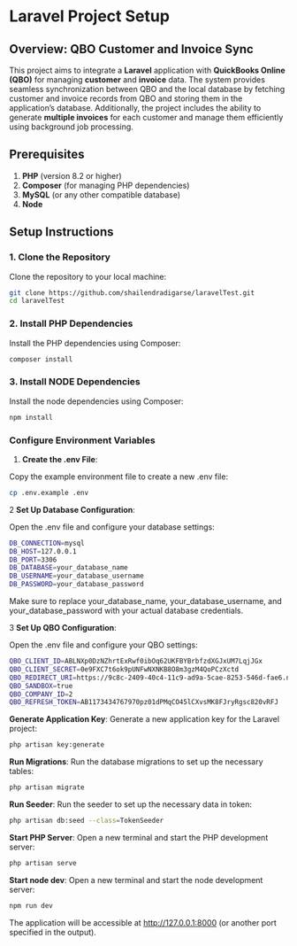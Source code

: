 # Laravel Project Setup

## Overview: QBO Customer and Invoice Sync

This project aims to integrate a **Laravel** application with **QuickBooks Online (QBO)** for managing **customer** and **invoice** data. The system provides seamless synchronization between QBO and the local database by fetching customer and invoice records from QBO and storing them in the application’s database. Additionally, the project includes the ability to generate **multiple invoices** for each customer and manage them efficiently using background job processing.


## Prerequisites

1. **PHP** (version 8.2 or higher)
2. **Composer** (for managing PHP dependencies)
3. **MySQL** (or any other compatible database)
4. **Node**

## Setup Instructions

### 1. Clone the Repository

Clone the repository to your local machine:

```bash
git clone https://github.com/shailendradigarse/laravelTest.git
cd laravelTest
```

### 2. Install PHP Dependencies

Install the PHP dependencies using Composer:

```bash
composer install
```
### 3. Install NODE Dependencies

Install the node dependencies using Composer:

```bash
npm install
```

### Configure Environment Variables

1. **Create the .env File**:

Copy the example environment file to create a new .env file:

```bash
cp .env.example .env
```

2 **Set Up Database Configuration**:

Open the .env file and configure your database settings:

```bash
DB_CONNECTION=mysql
DB_HOST=127.0.0.1
DB_PORT=3306
DB_DATABASE=your_database_name
DB_USERNAME=your_database_username
DB_PASSWORD=your_database_password
```

Make sure to replace your_database_name, your_database_username, and your_database_password with your actual database credentials.

3 **Set Up QBO Configuration**:

Open the .env file and configure your QBO settings:

```bash
QBO_CLIENT_ID=ABLNXp0DzNZhrtExRwf0ibOq62UKFBYBrbfzdXGJxUM7LqjJGx
QBO_CLIENT_SECRET=0e9FXC7t6ok9pUNFwNXNKB8O8m3gzM4QoPCzXctd
QBO_REDIRECT_URI=https://9c8c-2409-40c4-11c9-ad9a-5cae-8253-546d-fae6.ngrok-free.app/qbo-callback
QBO_SANDBOX=true
QBO_COMPANY_ID=2
QBO_REFRESH_TOKEN=AB1173434767970pz01dPMqCO45lCXvsMK8FJryRgsc820vRFJ

```

**Generate Application Key**:
Generate a new application key for the Laravel project:

```bash
php artisan key:generate
```

**Run Migrations**:
Run the database migrations to set up the necessary tables:

```bash
php artisan migrate
```

**Run Seeder**:
Run the seeder to set up the necessary data in token:

```bash
php artisan db:seed --class=TokenSeeder

```

**Start PHP Server**:
Open a new terminal and start the PHP development server:

```bash
php artisan serve
```
**Start node dev**:
Open a new terminal and start the node development server:

```bash
npm run dev
```

The application will be accessible at http://127.0.0.1:8000 (or another port specified in the output).
